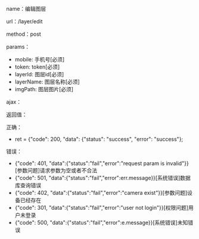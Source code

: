 name：编辑图层

url：/layer/edit

method：post

params：

* mobile: 手机号[必须]
* token: token[必须]
* layerId: 图层id[必须]
* layerName: 图层名称[必须]
* imgPath: 图层图片[必须]

ajax：


返回值：

正确：

* ret = {"code": 200, "data": {"status": "success", "error": "success"};

错误：

* {"code": 401, "data":{"status":"fail","error":"request param is invalid"}} [参数问题]请求参数为空或者不合法
* {"code": 501, "data":{"status":"fail","error":err.message}}[系统错误]数据库查询错误
* {"code": 402, "data":{"status":"fail","error":"camera exist"}}[参数问题]设备已经存在
* {"code": 301, "data":{"status":"fail","error":"user not login"}}[权限问题]用户未登录
* {"code": 500, "data":{"status":"fail","error":e.message}}[系统错误]未知错误
